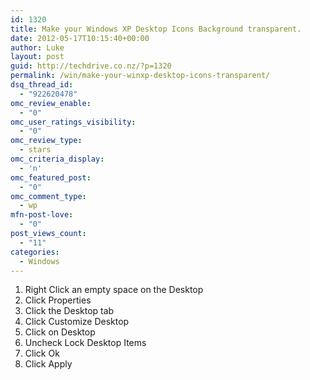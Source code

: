 ```yaml
---
id: 1320
title: Make your Windows XP Desktop Icons Background transparent.
date: 2012-05-17T10:15:40+00:00
author: Luke
layout: post
guid: http://techdrive.co.nz/?p=1320
permalink: /win/make-your-winxp-desktop-icons-transparent/
dsq_thread_id:
  - "922620478"
omc_review_enable:
  - "0"
omc_user_ratings_visibility:
  - "0"
omc_review_type:
  - stars
omc_criteria_display:
  - 'n'
omc_featured_post:
  - "0"
omc_comment_type:
  - wp
mfn-post-love:
  - "0"
post_views_count:
  - "11"
categories:
  - Windows
---
```

  1. Right Click an empty space on the Desktop
  2. Click Properties
  3. Click the Desktop tab
  4. Click Customize Desktop
  5. Click on Desktop
  6. Uncheck Lock Desktop Items
  7. Click Ok
  8. Click Apply